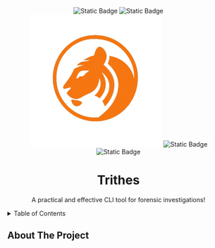 
<div align="center">

  <p align="center">
    <img alt="Static Badge" src="https://img.shields.io/badge/tool-CLI-green">
    <img alt="Static Badge" src="https://img.shields.io/badge/make_in-python-blue">
    <img src="images/trithes.png" width="300"/>
    <img alt="Static Badge" src="https://img.shields.io/badge/licence-MIT-red">
    <img alt="Static Badge" src="https://img.shields.io/badge/version-1.0.0-orange">
    <h1 align="center"><b>Trithes</b></h1>
</p>


  <p align="center">
    A practical and effective CLI tool for forensic investigations!
  </p>
</div>

<details>
  <summary>Table of Contents</summary>
  <ol>
    <li>
      <a href="#about-the-project">About The Project</a>
      <ul>
        <li><a href="#built-with">Built With</a></li>
      </ul>
    </li>
    <li>
      <a href="#getting-started">Getting Started</a>
      <ul>
        <li><a href="#prerequisites">Prerequisites</a></li>
        <li><a href="#installation">Installation</a></li>
      </ul>
    </li>
    <li><a href="#usage">Usage</a></li>
    <li><a href="#roadmap">Roadmap</a></li>
    <li><a href="#contributing">Contributing</a></li>
    <li><a href="#license">License</a></li>
    <li><a href="#contact">Contact</a></li>
    <li><a href="#acknowledgments">Acknowledgments</a></li>
  </ol>
</details>

## About The Project
